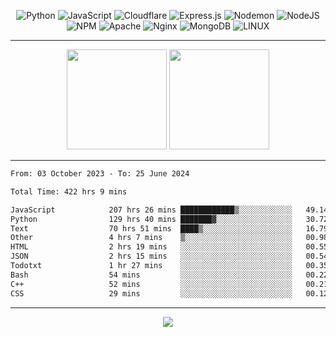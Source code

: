 <div align="center">
  
![Python](https://img.shields.io/badge/python-3670A0?style=for-the-badge&logo=python&logoColor=ffdd54) ![JavaScript](https://img.shields.io/badge/javascript-%23323330.svg?style=for-the-badge&logo=javascript&logoColor=%23F7DF1E) ![Cloudflare](https://img.shields.io/badge/Cloudflare-F38020?style=for-the-badge&logo=Cloudflare&logoColor=white) ![Express.js](https://img.shields.io/badge/express.js-%23404d59.svg?style=for-the-badge&logo=express&logoColor=%2361DAFB) ![Nodemon](https://img.shields.io/badge/NODEMON-%23323330.svg?style=for-the-badge&logo=nodemon&logoColor=%BBDEAD) ![NodeJS](https://img.shields.io/badge/node.js-6DA55F?style=for-the-badge&logo=node.js&logoColor=white) ![NPM](https://img.shields.io/badge/NPM-%23CB3837.svg?style=for-the-badge&logo=npm&logoColor=white) ![Apache](https://img.shields.io/badge/apache-%23D42029.svg?style=for-the-badge&logo=apache&logoColor=white) ![Nginx](https://img.shields.io/badge/nginx-%23009639.svg?style=for-the-badge&logo=nginx&logoColor=white) ![MongoDB](https://img.shields.io/badge/MongoDB-%234ea94b.svg?style=for-the-badge&logo=mongodb&logoColor=white) ![LINUX](https://img.shields.io/badge/Linux-FCC624?style=for-the-badge&logo=linux&logoColor=black)

---


<img src="https://github-readme-streak-stats.herokuapp.com/?user=anotherrandomonline&theme=react" height="160"/>
  
<img src="https://github-readme-stats.vercel.app/api?username=anotherrandomonline&show_icons=true&include_all_commits=true&theme=react" height="160"/>
</div>

---

<!--START_SECTION:waka-->

```txt
From: 03 October 2023 - To: 25 June 2024

Total Time: 422 hrs 9 mins

JavaScript            207 hrs 26 mins ████████████▒░░░░░░░░░░░░   49.14 %
Python                129 hrs 40 mins ███████▓░░░░░░░░░░░░░░░░░   30.72 %
Text                  70 hrs 51 mins  ████▒░░░░░░░░░░░░░░░░░░░░   16.79 %
Other                 4 hrs 7 mins    ▒░░░░░░░░░░░░░░░░░░░░░░░░   00.98 %
HTML                  2 hrs 19 mins   ░░░░░░░░░░░░░░░░░░░░░░░░░   00.55 %
JSON                  2 hrs 15 mins   ░░░░░░░░░░░░░░░░░░░░░░░░░   00.54 %
Todotxt               1 hr 27 mins    ░░░░░░░░░░░░░░░░░░░░░░░░░   00.35 %
Bash                  54 mins         ░░░░░░░░░░░░░░░░░░░░░░░░░   00.22 %
C++                   52 mins         ░░░░░░░░░░░░░░░░░░░░░░░░░   00.21 %
CSS                   29 mins         ░░░░░░░░░░░░░░░░░░░░░░░░░   00.12 %
```

<!--END_SECTION:waka-->

---

<div align="center">
  
![](https://github-profile-trophy.vercel.app/?username=anotherrandomonline&theme=darkhub&no-frame=true&no-bg=true&margin-w=4)

</div>
